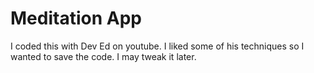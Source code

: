 # Meditation App

I coded this with Dev Ed on youtube. I liked some of his techniques so I wanted to save the code. I may tweak it later.

